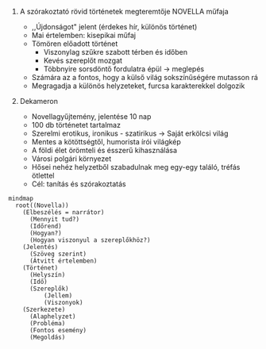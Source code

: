 1. A szórakoztató rövid történetek megteremtője
	NOVELLA műfaja
	- ,,Újdonságot" jelent (érdekes hír, különös történet)
	- Mai értelemben: kisepikai műfaj
	- Tömören előadott történet
		- Viszonylag szűkre szabott térben és időben
		- Kevés szereplőt mozgat
		- Többnyire sorsdöntő fordulatra épül -> meglepés
	- Számára az a fontos, hogy a külső világ sokszínűségére mutasson rá
	- Megragadja a különös helyzeteket, furcsa karakterekkel dolgozik

2. Dekameron
	- Novellagyűjtemény, jelentése 10 nap
	- 100 db történetet tartalmaz
	- Szerelmi erotikus, ironikus - szatirikus -> Saját erkölcsi világ
	- Mentes a kötöttségtől, humorista írói világkép
	- A földi élet örömteli és ésszerű kihasználása
	- Városi polgári környezet
	- Hősei nehéz helyzetből szabadulnak meg egy-egy találó, tréfás ötlettel
	- Cél: tanítás és szórakoztatás

```mermaid
mindmap
  root((Novella))
    (Elbeszélés = narrátor)
      (Mennyit tud?)
      (Időrend)
      (Hogyan?)
      (Hogyan viszonyul a szereplőkhöz?)
    (Jelentés)
      (Szöveg szerint)
      (Átvitt értelemben)
    (Történet)
      (Helyszín)
      (Idő)
      (Szereplők)
          (Jellem)
          (Viszonyok)
    (Szerkezete)
      (Alaphelyzet)
      (Probléma)
      (Fontos esemény)
      (Megoldás)
```
